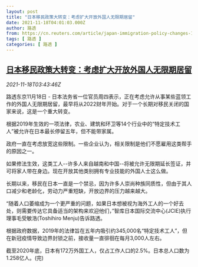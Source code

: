 ```yaml
---
layout: post
title: "日本移民政策大转变：考虑扩大开放外国人无限期居留"
date: 2021-11-18T04:01:03.000Z
author: 路透
from: https://cn.reuters.com/article/japan-immigration-policy-changes-1118-th-idCNKBS2I308N
tags: [ 路透 ]
categories: [ 路透 ]
---
```

<!--1637208063000-->
[日本移民政策大转变：考虑扩大开放外国人无限期居留](https://cn.reuters.com/article/japan-immigration-policy-changes-1118-th-idCNKBS2I308N)
------

<div>
<div><i>2021-11-18T03:43:46Z</i></div><p>路透东京11月18日 - 日本法务省一位官员周四表示，正在考虑允许从事某些蓝领工作的外国人无限期居留，最早将从2022财年开始。对于一个长期对移民关闭的国家来说，这是一个重大转变。</p><p>根据2019年生效的一项法律，农业、建筑和环卫等14个行业中的“特定技术工人”被允许在日本最长停留五年，但不能带家属。</p><p>政府一直在考虑放宽这些限制。一些企业认为，相关限制是他们不愿雇用这类帮手的原因之一。</p><p>如果修法生效，这类工人--许多人来自越南和中国--将被允许无限期延长签证，并可将家人带在身边。现在开放其他类别拥有专业技能的外国人士这么做。</p><p>长期以来，移民在日本一直是一个禁忌，因为许多人崇尚种族同质性，但由于其人口减少和老龄化，劳动力严重短缺，开放边界的压力越来越大。</p><p>“随着人口萎缩成为一个更严重的问题，如果日本想被视为海外工人的一个好去处，则需要传达它具备适当的架构来欢迎他们，”智库日本国际交流中心(JCIE)执行理事毛受敏浩(Toshihiro Menju)告诉路透。</p><p>根据政府数据，2019年的法律旨在五年内吸引约345,000名“特定技术工人”，但在新冠疫情导致边界封锁之前，接收量一直徘徊在每月3,000人左右。</p><p>截至2020年底，日本有172万外国工人，仅占工作人口的2.5%。日本总人口数为1.258亿人。(完)</p>
</div>
